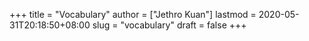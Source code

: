 +++
title = "Vocabulary"
author = ["Jethro Kuan"]
lastmod = 2020-05-31T20:18:50+08:00
slug = "vocabulary"
draft = false
+++
